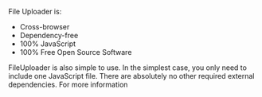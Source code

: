 

File Uploader is:

- Cross-browser
- Dependency-free
- 100% JavaScript
- 100% Free Open Source Software

FileUploader is also simple to use. In the simplest case, you only need to include one JavaScript file.
There are absolutely no other required external dependencies. For more information

